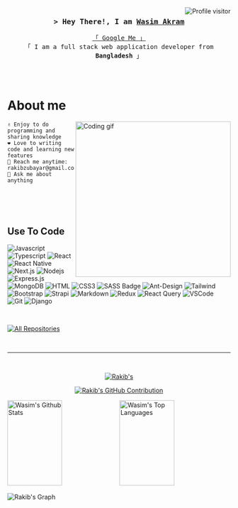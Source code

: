 

<a href="https://komarev.com/ghpvc/?username=Wa316082">
    <img align="right" src="https://komarev.com/ghpvc/?username=Wa316082&label=Visitors&color=0e75b6&style=flat"
        alt="Profile visitor" />
</a>



<!-- Intro  -->
<h3 align="center">
    <samp>&gt; Hey There!, I am
        <b><a target="_blank" href="">Wasim Akram</a></b>
    </samp>
</h3>


<p align="center">
    <samp>
        <a href="https://www.google.com/search?q=Wasim Akram">「 Google Me 」</a>
        <br>
        「 I am a full stack web application developer from <b>Bangladesh</b> 」
        <br>
        <br>
    </samp>
</p>

<p align="center">
<!--     <a href="https://rakahsan.online/" target="blank">
        <img src="https://img.shields.io/badge/Website-DC143C?style=for-the-badge&logo=medium&logoColor=white"
            alt="rakib" />
    </a> -->
<!--     <a href="https://www.linkedin.com/in/rakibahsan/" target="_blank">
        <img src="https://img.shields.io/badge/LinkedIn-0077B5?style=for-the-badge&logo=linkedin&logoColor=white"
            alt="rakib" />
    </a> -->
    <!-- <a href="https://dev.to/alsiam" target="_blank">
    <img src="https://img.shields.io/badge/dev.to-0A0A0A?style=for-the-badge&logo=dev.to&logoColor=white" alt="alsiam" />
   </a> -->
<!--     <a href="https://twitter.com/Rakibahsan1212" target="_blank">
        <img src="https://img.shields.io/badge/Twitter-1DA1F2?style=for-the-badge&logo=twitter&logoColor=white" />
    </a>
    <a href="https://www.instagram.com/rakibahsan1212/" target="_blank">
        <img src="https://img.shields.io/badge/Instagram-fe4164?style=for-the-badge&logo=instagram&logoColor=white"
            alt="rakib" />
    </a>
    <a href="https://www.facebook.com/rakibahsan1212" target="_blank">
        <img src="https://img.shields.io/badge/Facebook-20BEFF?&style=for-the-badge&logo=facebook&logoColor=white"
            alt="rakib" />
    </a> -->
</p>
<br />

<!-- About Section -->
# About me

<p>
    <img align="right" width="350" src="/assets/programmer.gif" alt="Coding gif" />

    ✌️ Enjoy to do programming and sharing knowledge 
    ❤️ Love to writing code and learning new features
    📧 Reach me anytime: rakibzubayar@gmail.com
    💬 Ask me about anything

</p>

<br />
<br />
<br />

## Use To Code

![Javascript](https://img.shields.io/badge/Javascript-F0DB4F?style=for-the-badge&labelColor=black&logo=javascript&logoColor=F0DB4F)
![Typescript](https://img.shields.io/badge/Typescript-007acc?style=for-the-badge&labelColor=black&logo=typescript&logoColor=007acc)
![React](https://img.shields.io/badge/-React-61DBFB?style=for-the-badge&labelColor=black&logo=react&logoColor=61DBFB)
![React Native](https://img.shields.io/badge/React_Native-20232A?style=for-the-badge&logo=react&logoColor=61DAFB)
![Next.js](https://img.shields.io/badge/next.js-000000?style=for-the-badge&logo=nextdotjs&logoColor=white)
![Nodejs](https://img.shields.io/badge/Nodejs-3C873A?style=for-the-badge&labelColor=black&logo=node.js&logoColor=3C873A)
![Express.js](https://img.shields.io/badge/Express.js-000000?style=for-the-badge&logo=express&logoColor=white)
![MongoDB](https://img.shields.io/badge/MongoDB-4EA94B?style=for-the-badge&logo=mongodb&logoColor=white)
![HTML](https://img.shields.io/badge/HTML5-E34F26?style=for-the-badge&logo=html5&logoColor=white)
![CSS3](https://img.shields.io/badge/CSS3-1572B6?style=for-the-badge&logo=css3&logoColor=white)
![SASS Badge](https://img.shields.io/badge/Sass-CC6699?style=for-the-badge&logo=sass&logoColor=white)
![Ant-Design](https://img.shields.io/badge/AntDesign-0170FE?style=for-the-badge&logo=antdesign&logoColor=white)
![Tailwind](https://img.shields.io/badge/Tailwind_CSS-092749?style=for-the-badge&logo=tailwindcss&logoColor=06B6D4&labelColor=000000)
![Bootstrap](https://img.shields.io/badge/Bootstrap-563D7C?style=for-the-badge&logo=bootstrap&logoColor=white)
![Strapi](https://img.shields.io/badge/strapi-2E7EEA?style=for-the-badge&logo=strapi&logoColor=white)
![Markdown](https://img.shields.io/badge/Markdown-000000?style=for-the-badge&logo=markdown&logoColor=white)
![Redux](https://img.shields.io/badge/Redux-593D88?style=for-the-badge&logo=redux&logoColor=white)
![React Query](https://img.shields.io/badge/-React_Query-FF4154?style=for-the-badge&logo=react%20query&logoColor=white)
![VSCode](https://img.shields.io/badge/Visual_Studio-0078d7?style=for-the-badge&logo=visual%20studio&logoColor=white)
![Git](https://img.shields.io/badge/Git-F05032?style=for-the-badge&logo=git&logoColor=white)
![Django](https://img.shields.io/badge/-Django-092E20?style=flat&logo=django&logoColor=white)

<br />
<!-- About Section 
## Top Open Source -
[![iTasks](https://github-readme-stats.vercel.app/api/pin/?username=alsiam&repo=itasks&border_color=7F3FBF&bg_color=0D1117&title_color=C9D1D9&text_color=8B949E&icon_color=7F3FBF)](https://github.com/alsiam/itasks)
[![urFolio](https://github-readme-stats.vercel.app/api/pin/?username=alsiam&repo=urfolio&border_color=7F3FBF&bg_color=0D1117&title_color=C9D1D9&text_color=8B949E&icon_color=7F3FBF)](https://github.com/alsiam/urfolio)
[![Web
Projects](https://github-readme-stats.vercel.app/api/pin/?username=alsiam&repo=web-projects&border_color=7F3FBF&bg_color=0D1117&title_color=C9D1D9&text_color=8B949E&icon_color=7F3FBF)](https://github.com/alsiam/web-projects)
[![Al Siam
Readme](https://github-readme-stats.vercel.app/api/pin/?username=alsiam&repo=alsiam&border_color=7F3FBF&bg_color=0D1117&title_color=C9D1D9&text_color=8B949E&icon_color=7F3FBF)](https://github.com/alsiam/alsiam)
-->
<p align="left">
    <a href="https://github.com/rak-ahsan?tab=repositories" target="_blank"><img alt="All Repositories"
            title="All Repositories"
            src="https://img.shields.io/badge/-All%20Repos-2962FF?style=for-the-badge&logo=koding&logoColor=white" /></a>
</p>


<br />
<hr />
<br />

<p align="center">
    <a href="https://github.com/Wa316082">
        <img src="https://github-readme-streak-stats.herokuapp.com/?user=Wa316082&theme=radical&border=7F3FBF&background=0D1117"
            alt=Rakib's GitHub streak" />
    </a>
</p>

<p align="center">
    <a href="https://github.com/Wa316082">
        <img src="https://github-profile-summary-cards.vercel.app/api/cards/profile-details?username=Wa316082&theme=radical"
            alt="Rakib's GitHub Contribution" />
    </a>
</p>

<a>
    <a href="https://github.com/Wa316082"><img alt="Wasim's Github Stats"
            src="https://denvercoder1-github-readme-stats.vercel.app/api?username=Wa316082&show_icons=true&count_private=true&theme=react&border_color=7F3FBF&bg_color=0D1117&title_color=F85D7F&icon_color=F8D866"
            height="192px" width="49.5%" /></a>
    <a href="https://github.com/Wa316082"><img alt="Wasim's Top Languages"
            src="https://denvercoder1-github-readme-stats.vercel.app/api/top-langs/?username=Wa316082&langs_count=8&layout=compact&theme=react&border_color=7F3FBF&bg_color=0D1117&title_color=F85D7F&icon_color=F8D866"
            height="192px" width="49.5%" /></a>
    <br />
</a>


![Rakib's
Graph](https://github-readme-activity-graph.vercel.app/graph?username=Wa316082&custom_titleWasim's%20GitHub%20Activity%20Graph&bg_color=0D1117&color=7F3FBF&line=7F3FBF&point=7F3FBF&area_color=FFFFFF&title_color=FFFFFF&area=true)
